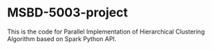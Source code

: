 # MSBD-5003-project
This is the code for Parallel Implementation of Hierarchical Clustering Algorithm based on Spark Python API.

